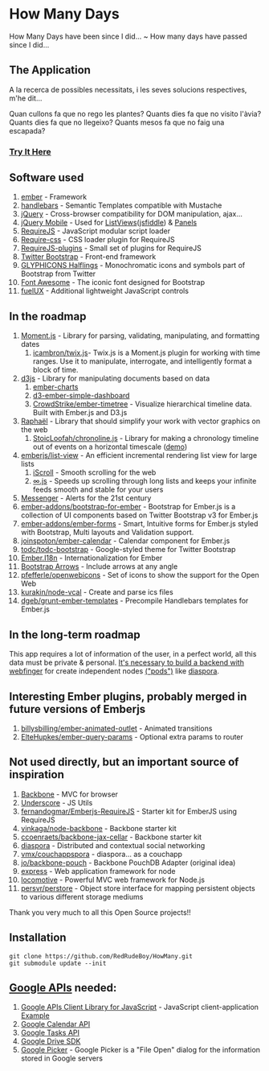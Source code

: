 # How Many Days #
How Many Days have been since I did... ~ How many days have passed since I did...

## The Application ##
A la recerca de possibles necessitats,
 i les seves solucions respectives, m'he dit...

Quan cullons fa que no rego les plantes?
Quants dies fa que no visito l'àvia?
Quants dies fa que no llegeixo?
Quants mesos fa que no faig una escapada?

### [Try It Here](http://www.jamaicaska.es/HowMany) ###

## Software used ##
1. [ember](http://emberjs.com/) - Framework
2. [handlebars](http://handlebarsjs.com/) - Semantic Templates compatible with Mustache
3. [jQuery](http://jquery.com/) - Cross-browser compatibility for DOM manipulation, ajax...
4. [jQuery Mobile](http://jquerymobile.com/) - Used for [ListViews](http://demos.jquerymobile.com/1.4.0/listview-grid/listview-grid.html)([jsfiddle](http://jsfiddle.net/Shreerang/ggzHT/)) & [Panels](http://demos.jquerymobile.com/1.4.2/panel/)
5. [RequireJS](http://requirejs.org/) - JavaScript modular script loader
6. [Require-css](https://github.com/guybedford/require-css) - CSS loader plugin for RequireJS
7. [RequireJS-plugins](https://github.com/millermedeiros/requirejs-plugins) - Small set of plugins for RequireJS
8. [Twitter Bootstrap](http://getbootstrap.com/2.3.2/) - Front-end framework
9. [GLYPHICONS Halflings](http://glyphicons.com/) - Monochromatic icons and symbols part of Bootstrap from Twitter
10. [Font Awesome](http://fortawesome.github.io/Font-Awesome/) - The iconic font designed for Bootstrap
11. [fuelUX](http://exacttarget.github.io/fuelux) - Additional lightweight JavaScript controls

## In the roadmap ##
1. [Moment.js](http://momentjs.com/) - Library for parsing, validating, manipulating, and formatting dates
    1. [icambron/twix.js](http://isaaccambron.com/twix.js/)- Twix.js is a Moment.js plugin for working with time ranges. Use it to manipulate, interrogate, and intelligently format a block of time.
2. [d3js](http://d3js.org/) - Library for manipulating documents based on data
    1. [ember-charts](http://addepar.github.io/#/ember-charts/overview)
    2. [d3-ember-simple-dashboard](http://www.samselikoff.com/projects/d3-ember-simple-dashboard/part5-flexibility.html)
    3. [CrowdStrike/ember-timetree](https://github.com/CrowdStrike/ember-timetree) - Visualize hierarchical timeline data. Built with Ember.js and D3.js
3. [Raphaël](http://raphaeljs.com/) - Library that should simplify your work with vector graphics on the web
    1. [StoicLoofah/chronoline.js](https://github.com/StoicLoofah/chronoline.js) - Library for making a chronology timeline out of events on a horizontal timescale ([demo](http://stoicloofah.github.io/chronoline.js/))
4. [emberjs/list-view](https://github.com/emberjs/list-view) - An efficient incremental rendering list view for large lists
    1. [iScroll](http://cubiq.org/) - Smooth scrolling for the web
    2. [∞.js](http://airbnb.github.io/infinity/) - Speeds up scrolling through long lists and keeps your infinite feeds smooth and stable for your users
5. [Messenger](http://github.hubspot.com/messenger/) - Alerts for the 21st century
6. [ember-addons/bootstrap-for-ember](http://ember-addons.github.io/bootstrap-for-ember/dist/) - Bootstrap for Ember.js is a collection of UI components based on Twitter Bootstrap v3 for Ember.js
7. [ember-addons/ember-forms](http://ember-addons.github.io/ember-forms) - Smart, Intuitive forms for Ember.js styled with Bootstrap, Multi layouts and Validation support.
8. [joinspoton/ember-calendar](http://joinspoton.github.io/ember-calendar/) - Calendar component for Ember.js
9. [todc/todc-bootstrap](https://github.com/todc/todc-bootstrap) - Google-styled theme for Twitter Bootstrap
10. [Ember.I18n](https://github.com/jamesarosen/ember-i18n) - Internationalization for Ember
11. [Bootstrap Arrows](http://bootstrap-arrows.iarfhlaith.com/) - Include arrows at any angle
12. [pfefferle/openwebicons](https://github.com/pfefferle/openwebicons) - Set of icons to show the support for the Open Web
13. [kurakin/node-vcal](https://github.com/kurakin/node-vcal) - Create and parse ics files
14. [dgeb/grunt-ember-templates](https://github.com/dgeb/grunt-ember-templates) - Precompile Handlebars templates for Ember.js

## In the long-term roadmap ##
This app requires a lot of information of the user, in a perfect world, all this data must be private & personal. [It's necessary to build a backend with webfinger](https://github.com/RedRudeBoy/HowManyBackendNodeDeprecated) for create independent nodes [("pods")](http://podupti.me/) like [diaspora](https://diasporafoundation.org/about).

## Interesting Ember plugins, probably merged in future versions of Emberjs ##
1. [billysbilling/ember-animated-outlet](https://github.com/billysbilling/ember-animated-outlet) - Animated transitions
2. [ElteHupkes/ember-query-params](https://github.com/ElteHupkes/ember-query-params) - Optional extra params to router

## Not used directly, but an important source of inspiration ##
1. [Backbone](https://github.com/documentcloud/backbone) - MVC for browser
2. [Underscore](https://github.com/documentcloud/underscore) - JS Utils
3. [fernandogmar/Emberjs-RequireJS](https://github.com/fernandogmar/Emberjs-RequireJS) - Starter kit for EmberJS using RequireJS
4. [vinkaga/node-backbone](https://github.com/vinkaga/node-backbone) - Backbone starter kit
5. [ccoenraets/backbone-jax-cellar](https://github.com/ccoenraets/backbone-jax-cellar) - Backbone starter kit
6. [diaspora](https://github.com/diaspora/diaspora) - Distributed and contextual social networking
7. [vmx/couchappspora](https://github.com/vmx/couchappspora) - diaspora... as a couchapp
8. [jo/backbone-pouch](https://github.com/jo/backbone-pouch) - Backbone PouchDB Adapter (original idea)
9. [express](http://expressjs.com/) - Web application framework for node
10. [locomotive](http://expressjs.com/) - Powerful MVC web framework for Node.js
11. [persvr/perstore](https://github.com/persvr/perstore) - Object store interface for mapping persistent objects to various different storage mediums

Thank you very much to all this Open Source projects!!

## Installation ##
```
git clone https://github.com/RedRudeBoy/HowMany.git
git submodule update --init
```

## [Google APIs](https://developers.google.com/google-apps/app-apis) needed: ##
1. [Google APIs Client Library for JavaScript](https://developers.google.com/api-client-library/javascript/) - JavaScript client-application [Example](https://developers.google.com/api-client-library/javascript/start/start-js)
2. [Google Calendar API](https://developers.google.com/google-apps/calendar/)
3. [Google Tasks API](https://developers.google.com/google-apps/tasks/)
4. [Google Drive SDK](https://developers.google.com/drive/quickstart-js)
1. [Google Picker](https://developers.google.com/picker/docs) - Google Picker is a "File Open" dialog for the information stored in Google servers
